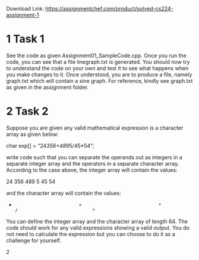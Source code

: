 Download Link: https://assignmentchef.com/product/solved-cs224-assignment-1
<br>
<h1>1             Task 1</h1>

See the code as given Assignment01_SampleCode.cpp. Once you run the code, you can see that a file linegraph.txt is generated. You should now try to understand the code on your own and test it to see what happens when you make changes to it. Once understood, you are to produce a file, namely graph.txt which will contain a sine graph. For reference, kindly see graph.txt as given in the assignment folder.

<h1>2             Task 2</h1>

Suppose you are given any valid mathematical expression is a character array as given below:

char exp[] = “24*356+489*5/45*54”;

write code such that you can separate the operands out as integers in a separate integer array and the operators in a separate character array. According to the case above, the integer array will contain the values:

24                   356                   489                   5                   45                   54

and        the        character        array        will        contain        the        values:

*                             +                             *                            /                            *

You can define the integer array and the character array of length 64. The code should work for any valid expressions showing a valid output. You do not need to calculate the expression but you can choose to do it as a challenge for yourself.

2